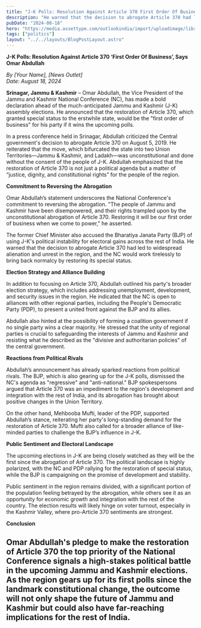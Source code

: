```yaml
---
title: "J-K Polls: Resolution Against Article 370 First Order Of Business, Says Omar Abdullah"
description: "He warned that the decision to abrogate Article 370 had led to widespread alienation and unrest in the region, and the NC would work tirelessly to bring back normalcy by restoring its special status."
pubDate: "2024-08-18"
hero: "https://media.assettype.com/outlookindia/import/uploadimage/library/16_9/16_9_5/IMAGE_1670240741.webp?w=801&auto=format%2Ccompress&fit=max&format=webp&dpr=1.0"
tags: ["politics"]
layout: "../../layouts/BlogPostLayout.astro"
---
```

**J-K Polls: Resolution Against Article 370 ‘First Order Of Business’, Says Omar Abdullah**

*By [Your Name], [News Outlet]*  
*Date: August 18, 2024*

**Srinagar, Jammu & Kashmir** – Omar Abdullah, the Vice President of the Jammu and Kashmir National Conference (NC), has made a bold declaration ahead of the much-anticipated Jammu and Kashmir (J-K) assembly elections. He announced that the restoration of Article 370, which granted special status to the erstwhile state, would be the "first order of business" for his party if it wins the upcoming polls.

In a press conference held in Srinagar, Abdullah criticized the Central government's decision to abrogate Article 370 on August 5, 2019. He reiterated that the move, which bifurcated the state into two Union Territories—Jammu & Kashmir, and Ladakh—was unconstitutional and done without the consent of the people of J-K. Abdullah emphasized that the restoration of Article 370 is not just a political agenda but a matter of “justice, dignity, and constitutional rights” for the people of the region.

**Commitment to Reversing the Abrogation**

Omar Abdullah’s statement underscores the National Conference's commitment to reversing the abrogation. "The people of Jammu and Kashmir have been disempowered, and their rights trampled upon by the unconstitutional abrogation of Article 370. Restoring it will be our first order of business when we come to power," he asserted.

The former Chief Minister also accused the Bharatiya Janata Party (BJP) of using J-K's political instability for electoral gains across the rest of India. He warned that the decision to abrogate Article 370 had led to widespread alienation and unrest in the region, and the NC would work tirelessly to bring back normalcy by restoring its special status.

**Election Strategy and Alliance Building**

In addition to focusing on Article 370, Abdullah outlined his party's broader election strategy, which includes addressing unemployment, development, and security issues in the region. He indicated that the NC is open to alliances with other regional parties, including the People's Democratic Party (PDP), to present a united front against the BJP and its allies.

Abdullah also hinted at the possibility of forming a coalition government if no single party wins a clear majority. He stressed that the unity of regional parties is crucial to safeguarding the interests of Jammu and Kashmir and resisting what he described as the "divisive and authoritarian policies" of the central government.

**Reactions from Political Rivals**

Abdullah’s announcement has already sparked reactions from political rivals. The BJP, which is also gearing up for the J-K polls, dismissed the NC's agenda as "regressive" and "anti-national." BJP spokespersons argued that Article 370 was an impediment to the region's development and integration with the rest of India, and its abrogation has brought about positive changes in the Union Territory.

On the other hand, Mehbooba Mufti, leader of the PDP, supported Abdullah’s stance, reiterating her party's long-standing demand for the restoration of Article 370. Mufti also called for a broader alliance of like-minded parties to challenge the BJP’s influence in J-K.

**Public Sentiment and Electoral Landscape**

The upcoming elections in J-K are being closely watched as they will be the first since the abrogation of Article 370. The political landscape is highly polarized, with the NC and PDP rallying for the restoration of special status, while the BJP is campaigning on the promise of development and stability.

Public sentiment in the region remains divided, with a significant portion of the population feeling betrayed by the abrogation, while others see it as an opportunity for economic growth and integration with the rest of the country. The election results will likely hinge on voter turnout, especially in the Kashmir Valley, where pro-Article 370 sentiments are strongest.

**Conclusion**

Omar Abdullah's pledge to make the restoration of Article 370 the top priority of the National Conference signals a high-stakes political battle in the upcoming Jammu and Kashmir elections. As the region gears up for its first polls since the landmark constitutional change, the outcome will not only shape the future of Jammu and Kashmir but could also have far-reaching implications for the rest of India.
---